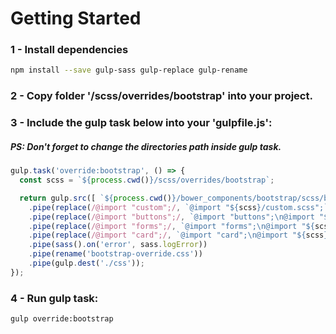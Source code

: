 # Getting Started


### 1 - Install dependencies
```sh
npm install --save gulp-sass gulp-replace gulp-rename
```

### 2 - Copy folder '/scss/overrides/bootstrap' into your project.

### 3 - Include the gulp task below into your 'gulpfile.js':
##### PS: Don't forget to change the directories path inside gulp task.
```js
gulp.task('override:bootstrap', () => {
  const scss = `${process.cwd()}/scss/overrides/bootstrap`;

  return gulp.src([ `${process.cwd()}/bower_components/bootstrap/scss/bootstrap.scss` ])
    .pipe(replace(/@import "custom";/, `@import "${scss}/custom.scss";`))
    .pipe(replace(/@import "buttons";/, `@import "buttons";\n@import "${scss}/buttons.scss";`))
    .pipe(replace(/@import "forms";/, `@import "forms";\n@import "${scss}/forms.scss";`))
    .pipe(replace(/@import "card";/, `@import "card";\n@import "${scss}/card.scss";`))
    .pipe(sass().on('error', sass.logError))
    .pipe(rename('bootstrap-override.css'))
    .pipe(gulp.dest('./css'));
});
```

### 4 - Run gulp task:
```sh
gulp override:bootstrap
```